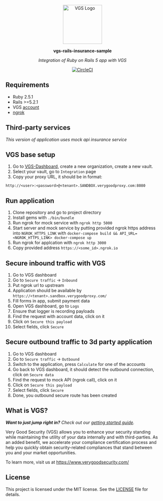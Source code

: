 <p align="center"><a href="https://www.verygoodsecurity.com/"><img src="https://avatars0.githubusercontent.com/u/17788525" width="128" alt="VGS Logo"></a></p>
<p align="center"><b>vgs-rails-insurance-sample</b></p>
<p align="center"><i>Integration of Ruby on Rails 5 app with VGS</i></p>
<p align="center"><a href="https://circleci.com/gh/verygoodsecurity/vgs-rails-insurance-sample/tree/master"><img src="https://circleci.com/gh/verygoodsecurity/vgs-rails-insurance-sample/tree/master.svg?style=svg&circle-token=bbe06e3eddf5fef5eea3c1375d936e4924ad1d77" alt="CircleCI"></a></p>

## Requirements
- Ruby 2.5.1
- Rails >=5.2.1
- VGS [account](https://dashboard.verygoodsecurity.com/)
- [ngrok](https://ngrok.com/)

## Third-party services
_This version of application uses mock api insurance service_

## VGS base setup
1. Go to [VGS-Dashboard](https://dashboard.verygoodsecurity.com), create a new organization, create a new vault.
2. Select your vault, go to `Integration` page
3. Copy your proxy URL, it should be in format:
```
http://<user>:<password>@<tenant>.SANDBOX.verygoodproxy.com:8080
```
## Run application
1. Clone repository and go to project directory
2. Install gems with `./bin/bundle`
3. Run ngrok for mock service with `ngrok http 5000`
3. Start server and mock service by putting provided ngrok https address into `NGROK_HTTPS_LINK` with `docker-compose build && API_URL=<NGROK_HTTPS_LINK> docker-compose up`
4. Run ngrok for applcation with `ngrok http 3000`
5. Copy provided address `https://<some_id>.ngrok.io`

## Secure inbound traffic with VGS
1. Go to VGS dashboard
2. Go to `Secure traffic` -> `Inbound`
3. Put ngrok url to upstream
4. Application should be available by `https://<tenant>.sandbox.verygoodproxy.com/`
5. Fill forms in app, submit payment data
6. Open VGS dashboard, go to `Logs`
7. Ensure that logger is recording payloads
8. Find the request with account data, click on it
9. Click on `Secure this payload`
10. Select fields, click `Secure`

## Secure outbound traffic to 3d party application
1. Go to VGS dashboard
2. Go to `Secure traffic` -> `Outbound`
3. Switch to the application, press `Calculate` for one of the accounts
4. Go back to VGS dashboard, it should detect the outbound connection, click on `Secure data`
5. Find the request to mock API (ngrok call), click on it
6. Click on `Secure this payload`
7. Select fields, click `Secure`
8. Done, you outbound secure route has been created

## What is VGS?

_**Want to just jump right in?** Check out our [getting started
guide](https://www.verygoodsecurity.com/docs/getting-started)._

Very Good Security (VGS) allows you to enhance your security standing while
maintaining the utility of your data internally and with third-parties. As an
added benefit, we accelerate your compliance certification process and help you
quickly obtain security-related compliances that stand between you and your
market opportunities.

To learn more, visit us at https://www.verygoodsecurity.com/

## License

This project is licensed under the MIT license. See the [LICENSE](LICENSE) file
for details.